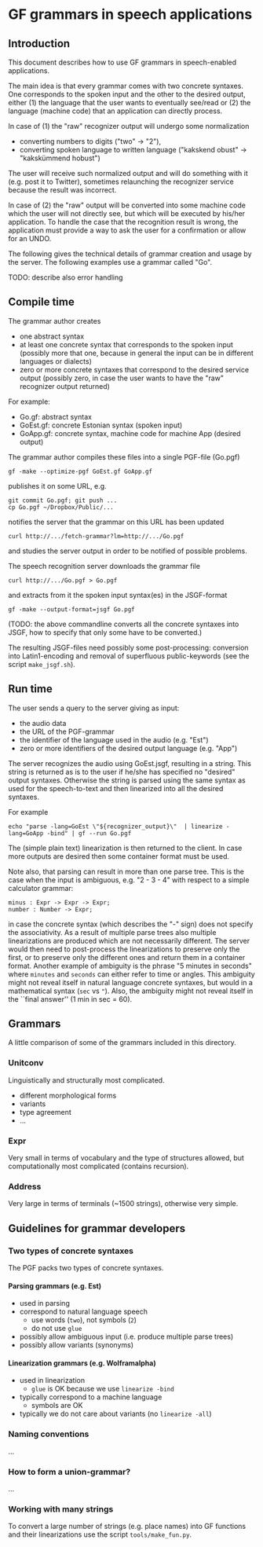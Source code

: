 GF grammars in speech applications
==================================

Introduction
------------

This document describes how to use GF grammars in speech-enabled applications.

The main idea is that every grammar comes with two concrete syntaxes. One corresponds
to the spoken input and the other to the desired output, either (1) the language that the user wants
to eventually see/read or (2) the language (machine code) that an application can
directly process.

In case of (1) the "raw" recognizer output will undergo some normalization

  * converting numbers to digits ("two" -> "2"),
  * converting spoken language to written language ("kakskend obust" -> "kakskümmend hobust")

The user will receive such normalized output and will do something with it (e.g. post it
to Twitter), sometimes relaunching the recognizer service because the result was incorrect.

In case of (2) the "raw" output will be converted into some machine code which the user will
not directly see, but which will be executed by his/her application. To handle the case that
the recognition result is wrong, the application must
provide a way to ask the user for a confirmation or allow for an UNDO.

The following gives the technical details of grammar creation and usage by the server.
The following examples use a grammar called "Go".

TODO: describe also error handling


Compile time
------------

The grammar author creates

  * one abstract syntax
  * at least one concrete syntax that corresponds to the spoken input (possibly more that one, because in general the input can be in different languages or dialects)
  * zero or more concrete syntaxes that correspond to the desired service output (possibly zero, in case the user wants to have the "raw" recognizer output returned)

For example:

  * Go.gf: abstract syntax
  * GoEst.gf: concrete Estonian syntax (spoken input)
  * GoApp.gf: concrete syntax, machine code for machine App (desired output)

The grammar author compiles these files into a single PGF-file (Go.pgf)

    gf -make --optimize-pgf GoEst.gf GoApp.gf

publishes it on some URL, e.g.

    git commit Go.pgf; git push ...
    cp Go.pgf ~/Dropbox/Public/...

notifies the server that the grammar on this URL has been updated

    curl http://.../fetch-grammar?lm=http://.../Go.pgf

and studies the server output in order to be notified of possible problems.


The speech recognition server downloads the grammar file

    curl http://.../Go.pgf > Go.pgf

and extracts from it the spoken input syntax(es) in the JSGF-format

    gf -make --output-format=jsgf Go.pgf

(TODO: the above commandline converts all the concrete syntaxes into JSGF, how
to specify that only some have to be converted.)

The resulting JSGF-files need possibly some post-processing: conversion into Latin1-encoding
and removal of superfluous public-keywords (see the script `make_jsgf.sh`).


Run time
--------

The user sends a query to the server giving as input:

  * the audio data
  * the URL of the PGF-grammar
  * the identifier of the language used in the audio (e.g. "Est")
  * zero or more identifiers of the desired output language (e.g. "App")

The server recognizes the audio using GoEst.jsgf, resulting in a string.
This string is returned as is to the user if he/she has specified no "desired" output syntaxes.
Otherwise the string is parsed using the same syntax as used for the speech-to-text and
then linearized into all the desired syntaxes.

For example

    echo "parse -lang=GoEst \"${recognizer_output}\"  | linearize -lang=GoApp -bind" | gf --run Go.pgf

The (simple plain text) linearization is then returned to the client.
In case more outputs are desired then some container format must be used.

Note also, that parsing can result in more than one parse tree.
This is the case when the input is ambiguous, e.g. "2 - 3 - 4" with respect
to a simple calculator grammar:

    minus : Expr -> Expr -> Expr;
    number : Number -> Expr;

in case the concrete syntax (which describes the "-" sign) does not specify the associativity.
As a result of multiple parse trees also multiple linearizations are produced
which are not necessarily different. The server would then need to post-process the
linearizations to preserve only the first, or to preserve only the different ones and
return them in a container format.
Another example of ambiguity is the phrase "5 minutes in seconds" where `minutes` and `seconds`
can either refer to time or angles. This ambiguity might not reveal itself in natural
language concrete syntaxes, but would in a mathematical syntax (`sec` vs `"`).
Also, the ambiguity might not reveal itself in the ``final answer'' (1 min in sec = 60).


Grammars
--------

A little comparison of some of the grammars included in this directory.

### Unitconv

Linguistically and structurally most complicated.

  * different morphological forms
  * variants
  * type agreement
  * ...

### Expr

Very small in terms of vocabulary and the type of structures allowed,
but computationally most complicated (contains recursion).

### Address

Very large in terms of terminals (~1500 strings), otherwise very simple.


Guidelines for grammar developers
---------------------------------

### Two types of concrete syntaxes

The PGF packs two types of concrete syntaxes.

#### Parsing grammars (e.g. Est)

  * used in parsing
  * correspond to natural language speech
    * use words (`two`), not symbols (`2`)
    * do not use `glue`
  * possibly allow ambiguous input (i.e. produce multiple parse trees)
  * possibly allow variants (synonyms)

#### Linearization grammars (e.g. Wolframalpha)

  * used in linearization
    * `glue` is OK because we use `linearize -bind`
  * typically correspond to a machine language
    * symbols are OK
  * typically we do not care about variants (no `linearize -all`)

### Naming conventions

...


### How to form a union-grammar?

...


### Working with many strings

To convert a large number of strings (e.g. place names) into GF functions and their linearizations
use the script `tools/make_fun.py`.

